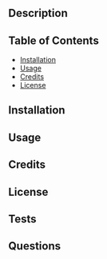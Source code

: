 
#   
    
## Description


    

## Table of Contents
* [Installation](#installation)
* [Usage](#usage)
* [Credits](#credits)
* [License](#license)
    

## Installation
    



## Usage 




## Credits




## License




## Tests 




## Questions



